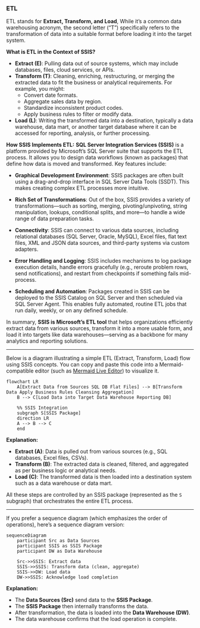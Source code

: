 
### ETL

ETL stands for **Extract, Transform, and Load**, While it’s a common data warehousing acronym, the second letter (“T”) specifically refers to the transformation of data into a suitable format before loading it into the target system.

**What is ETL in the Context of SSIS?**
- **Extract (E)**: Pulling data out of source systems, which may include databases, files, cloud services, or APIs.
- **Transform (T)**: Cleaning, enriching, restructuring, or merging the extracted data to fit the business or analytical requirements. For example, you might:
  - Convert date formats.
  - Aggregate sales data by region.
  - Standardize inconsistent product codes.
  - Apply business rules to filter or modify data.
- **Load (L)**: Writing the transformed data into a destination, typically a data warehouse, data mart, or another target database where it can be accessed for reporting, analysis, or further processing.

**How SSIS Implements ETL:**
**SQL Server Integration Services (SSIS)** is a platform provided by Microsoft’s SQL Server suite that supports the ETL process. It allows you to design data workflows (known as packages) that define how data is moved and transformed. Key features include:

- **Graphical Development Environment**: SSIS packages are often built using a drag-and-drop interface in SQL Server Data Tools (SSDT). This makes creating complex ETL processes more intuitive.
  
- **Rich Set of Transformations**: Out of the box, SSIS provides a variety of transformations—such as sorting, merging, pivoting/unpivoting, string manipulation, lookups, conditional splits, and more—to handle a wide range of data preparation tasks.

- **Connectivity**: SSIS can connect to various data sources, including relational databases (SQL Server, Oracle, MySQL), Excel files, flat text files, XML and JSON data sources, and third-party systems via custom adapters.

- **Error Handling and Logging**: SSIS includes mechanisms to log package execution details, handle errors gracefully (e.g., reroute problem rows, send notifications), and restart from checkpoints if something fails mid-process.

- **Scheduling and Automation**: Packages created in SSIS can be deployed to the SSIS Catalog on SQL Server and then scheduled via SQL Server Agent. This enables fully automated, routine ETL jobs that run daily, weekly, or on any defined schedule.

In summary, **SSIS is Microsoft’s ETL tool** that helps organizations efficiently extract data from various sources, transform it into a more usable form, and load it into targets like data warehouses—serving as a backbone for many analytics and reporting solutions.

---

Below is a diagram illustrating a simple ETL (Extract, Transform, Load) flow using SSIS concepts. You can copy and paste this code into a Mermaid-compatible editor (such as [Mermaid Live Editor](https://mermaid.live/)) to visualize it.

```mermaid
flowchart LR
    A[Extract Data from Sources SQL DB Flat Files] --> B[Transform Data Apply Business Rules Cleansing Aggregation]
    B --> C[Load Data into Target Data Warehouse Reporting DB]
    
    %% SSIS Integration
    subgraph S[SSIS Package]
    direction LR
    A --> B --> C
    end
```

**Explanation:**
- **Extract (A)**: Data is pulled out from various sources (e.g., SQL databases, Excel files, CSVs).
- **Transform (B)**: The extracted data is cleaned, filtered, and aggregated as per business logic or analytical needs.
- **Load (C)**: The transformed data is then loaded into a destination system such as a data warehouse or data mart.

All these steps are controlled by an SSIS package (represented as the `S` subgraph) that orchestrates the entire ETL process.

---

If you prefer a sequence diagram (which emphasizes the order of operations), here’s a sequence diagram version:

```mermaid
sequenceDiagram
    participant Src as Data Sources
    participant SSIS as SSIS Package
    participant DW as Data Warehouse

    Src->>SSIS: Extract data
    SSIS->>SSIS: Transform data (clean, aggregate)
    SSIS->>DW: Load data
    DW->>SSIS: Acknowledge load completion
```

**Explanation:**
- The **Data Sources (Src)** send data to the **SSIS Package**.
- The **SSIS Package** then internally transforms the data.
- After transformation, the data is loaded into the **Data Warehouse (DW)**.
- The data warehouse confirms that the load operation is complete.
